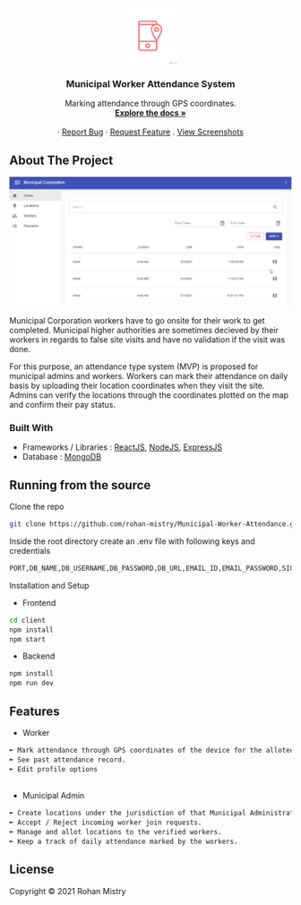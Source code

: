
<!-- PROJECT LOGO -->
<br />
<p align="center">
  
  <img src="doc/images/Attendance.png" alt="Logo" width="100" height="100">
  <h3 align="center">Municipal Worker Attendance System</h3>

  <p align="center">
    Marking attendance through GPS coordinates. 
    <br />
    <a href="https://github.com/rohan-mistry/Municipal-Worker-Attendance"><strong>Explore the docs »</strong></a>
    <br />
    <br />
    ·
    <a href="https://github.com/rohan-mistry/Municipal-Worker-Attendance/issues/new">Report Bug</a>
    ·
    <a href="https://github.com/rohan-mistry/Municipal-Worker-Attendance/issues/new">Request Feature</a>
	.
	<a href="https://github.com/rohan-mistry/Municipal-Worker-Attendance/tree/master/doc/screenshots">View Screenshots</a>
  </p>
</p>







<!-- ABOUT THE PROJECT -->
## About The Project

<img src="doc/screenshots/chrome_u56tSNOy8e.png"> 

Municipal Corporation workers have to go onsite for their work to get completed. Municipal higher authorities are sometimes decieved by their workers in regards to false site visits and have no validation if the visit was done.

For this purpose, an attendance type system (MVP) is proposed for municipal admins and workers. Workers can mark their attendance on daily basis by uploading their location coordinates when they visit the site. Admins can verify the locations through the coordinates plotted on the map and confirm their pay status.

### Built With

* Frameworks / Libraries : [ReactJS](https://reactjs.org/), [NodeJS](https://nodejs.org/), [ExpressJS](https://expressjs.com/)
* Database : [MongoDB](https://www.mongodb.com/)



## Running from the source

Clone the repo
```sh
git clone https://github.com/rohan-mistry/Municipal-Worker-Attendance.git
```

Inside the root directory create an .env file with following keys and credentials
```sh
PORT,DB_NAME,DB_USERNAME,DB_PASSWORD,DB_URL,EMAIL_ID,EMAIL_PASSWORD,SIGN_KEY
```

Installation and Setup
- Frontend
```sh
cd client
npm install
npm start
```
- Backend
```sh
npm install
npm run dev
```

<!-- Features EXAMPLES -->
## Features

- Worker
```sh
➼ Mark attendance through GPS coordinates of the device for the alloted locations daily.
➼ See past attendance record.
➼ Edit profile options
 
```
- Municipal Admin
```sh
➼ Create locations under the jurisdiction of that Municipal Administration account.
➼ Accept / Reject incoming worker join requests. 
➼ Manage and allot locations to the verified workers.
➼ Keep a track of daily attendance marked by the workers.
```




<!-- LICENSE -->
## License

Copyright © 2021 Rohan Mistry